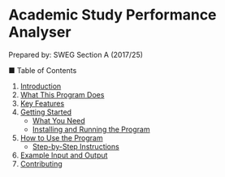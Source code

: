 # Academic Study Performance Analyser 
Prepared by: SWEG Section A (2017/25)

■ Table of Contents

1. [Introduction](#introduction)
2. [What This Program Does](#what-this-program-does)
3. [Key Features](#key-features)
4. [Getting Started](#getting-started)
   - [What You Need](#what-you-need)
   - [Installing and Running the Program](#installing-and-running-the-program)
5. [How to Use the Program](#how-to-use-the-program)
   - [Step-by-Step Instructions](#step-by-step-instructions)
6. [Example Input and Output](#example-input-and-output)
7. [Contributing](#contributing)


